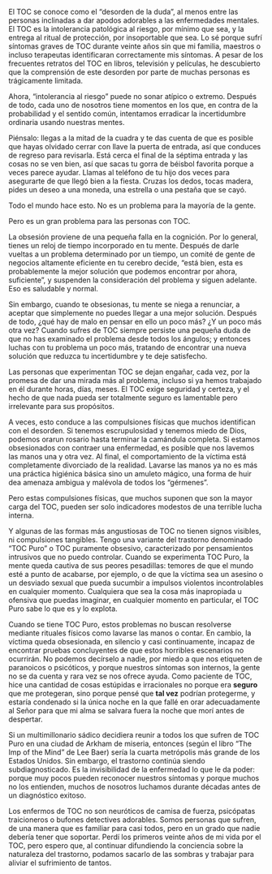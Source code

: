 El TOC se conoce como el “desorden de la duda”, al menos entre las personas inclinadas a dar apodos adorables a las enfermedades mentales. El TOC es la intolerancia patológica al riesgo, por mínimo que sea, y la entrega al ritual de protección, por insoportable que sea. Lo sé porque sufrí síntomas graves de TOC durante veinte años sin que mi familia, maestros o incluso terapeutas identificaran correctamente mis síntomas. A pesar de los frecuentes retratos del TOC en libros, televisión y películas, he descubierto que la comprensión de este desorden por parte de muchas personas es trágicamente limitada.

Ahora, “intolerancia al riesgo” puede no sonar atípico o extremo. Después de todo, cada uno de nosotros tiene momentos en los que, en contra de la probabilidad y el sentido común, intentamos erradicar la incertidumbre ordinaria usando nuestras mentes.

Piénsalo: llegas a la mitad de la cuadra y te das cuenta de que es posible que hayas olvidado cerrar con llave la puerta de entrada, así que conduces de regreso para revisarla. Está cerca el final de la séptima entrada y las cosas no se ven bien, así que sacas tu gorra de béisbol favorita porque a veces parece ayudar. Llamas al teléfono de tu hijo dos veces para asegurarte de que llegó bien a la fiesta. Cruzas los dedos, tocas madera, pides un deseo a una moneda, una estrella o una pestaña que se cayó.

Todo el mundo hace esto. No es un problema para la mayoría de la gente.

Pero es un gran problema para las personas con TOC.

La obsesión proviene de una pequeña falla en la cognición. Por lo general, tienes un reloj de tiempo incorporado en tu mente. Después de darle vueltas a un problema determinado por un tiempo, un comité de gente de negocios altamente eficiente en tu cerebro decide, “está bien, esta es probablemente la mejor solución que podemos encontrar por ahora, suficiente”, y suspenden la consideración del problema y siguen adelante. Eso es saludable y normal.

Sin embargo, cuando te obsesionas, tu mente se niega a renunciar, a aceptar que simplemente no puedes llegar a una mejor solución. Después de todo, ¿qué hay de malo en pensar en ello un poco más? ¿Y un poco más otra vez? Cuando sufres de TOC siempre persiste una pequeña duda de que no has examinado el problema desde todos los ángulos; y entonces luchas con tu problema un poco más, tratando de encontrar una nueva solución que reduzca tu incertidumbre y te deje satisfecho.

Las personas que experimentan TOC  se dejan engañar, cada vez, por la promesa de dar una mirada más al problema, incluso si ya hemos trabajado en él durante horas, días, meses. El TOC exige seguridad y certeza, y el hecho de que nada pueda ser totalmente seguro es lamentable pero irrelevante para sus propósitos.

A veces, esto conduce a las compulsiones físicas que muchos identifican con el desorden. Si tenemos escrupulosidad y tenemos miedo de Dios, podemos orarun rosario hasta terminar la camándula completa. Si estamos obsesionados con contraer una enfermedad, es posible que nos lavemos las manos una y otra vez. Al final, el comportamiento de la víctima está completamente divorciado de la realidad. Lavarse las manos ya no es más una práctica higiénica básica sino un amuleto mágico, una forma de huir dea amenaza ambigua y malévola de todos los “gérmenes”.

Pero estas compulsiones físicas, que muchos suponen que son la mayor carga del TOC, pueden ser solo indicadores modestos de una terrible lucha interna.

Y algunas de las formas más angustiosas de TOC no tienen signos visibles, ni compulsiones tangibles. Tengo una variante del trastorno denominado “TOC Puro” o TOC puramente obsesivo, caracterizado por pensamientos intrusivos que no puedo controlar. Cuando se experimenta TOC Puro, la mente queda cautiva de sus peores pesadillas: temores de que el mundo esté a punto de acabarse, por ejemplo, o de que la víctima sea un asesino o un desviado sexual que pueda sucumbir a impulsos violentos incontrolables en cualquier momento. Cualquiera que sea la cosa más inapropiada u ofensiva que puedas imaginar, en cualquier momento en particular, el TOC Puro sabe lo que es y lo explota.

Cuando se tiene TOC Puro, estos problemas no buscan resolverse mediante rituales físicos como lavarse las manos o contar. En cambio, la víctima queda obsesionada, en silencio y casi continuamente, incapaz de encontrar pruebas concluyentes de que estos horribles escenarios no ocurrirán. No podemos decírselo a nadie, por miedo a que nos etiqueten de paranoicos o psicóticos, y porque nuestros síntomas son internos, la gente no se da cuenta y rara vez se nos ofrece ayuda. Como paciente de TOC, hice una cantidad de cosas estúpidas e irracionales no porque era **seguro** que me protegeran, sino porque pensé que **tal vez** podrían protegerme, y estaría condenado si la única noche en la que fallé en orar adecuadamente al Señor para que mi alma se salvara fuera la noche que morí antes de despertar.

Si un multimillonario sádico decidiera reunir a todos los que sufren de TOC Puro en una ciudad de Arkham de miseria, entonces (según el libro “The Imp of the Mind” de Lee Baer) sería la cuarta metrópolis más grande de los Estados Unidos. Sin embargo, el trastorno continúa siendo subdiagnosticado. Es la invisibilidad de la enfermedad lo que le da poder: porque muy pocos pueden reconocer nuestros síntomas y porque muchos no los entienden, muchos de nosotros luchamos durante décadas antes de un diagnóstico exitoso.

Los enfermos de TOC no son neuróticos de camisa de fuerza, psicópatas traicioneros o bufones detectives adorables. Somos personas que sufren, de una manera que es familiar para casi todos, pero en un grado que nadie debería tener que soportar. Perdí los primeros veinte años de mi vida por el TOC, pero espero que, al continuar difundiendo la conciencia sobre la naturaleza del trastorno, podamos sacarlo de las sombras y trabajar para aliviar el sufrimiento de tantos.
